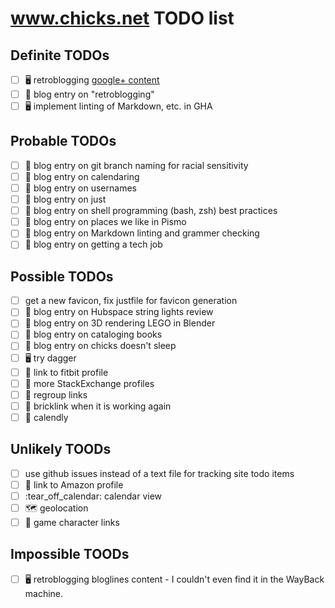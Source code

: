 # www.chicks.net TODO list

## Definite TODOs
- [ ] :desktop_computer: retroblogging [google+ content](https://github.com/chicks-net/google-plus-posts-dumper)
- [ ] :pencil: blog entry on "retroblogging"
- [ ] :desktop_computer: implement linting of Markdown, etc. in GHA

## Probable TODOs
- [ ] :pencil: blog entry on git branch naming for racial sensitivity
- [ ] :pencil: blog entry on calendaring
- [ ] :pencil: blog entry on usernames
- [ ] :pencil: blog entry on just
- [ ] :pencil: blog entry on shell programming (bash, zsh) best practices
- [ ] :pencil: blog entry on places we like in Pismo
- [ ] :pencil: blog entry on Markdown linting and grammer checking
- [ ] :pencil: blog entry on getting a tech job

## Possible TODOs
- [ ] get a new favicon, fix justfile for favicon generation
- [ ] :pencil: blog entry on Hubspace string lights review
- [ ] :pencil: blog entry on 3D rendering LEGO in Blender
- [ ] :pencil: blog entry on cataloging books
- [ ] :pencil: blog entry on chicks doesn't sleep
- [ ] :desktop_computer: try dagger
- [ ] :link: link to fitbit profile
- [ ] :link: more StackExchange profiles
- [ ] :link: regroup links
- [ ] :link: bricklink when it is working again
- [ ] :link: calendly

## Unlikely TOODs
- [ ] use github issues instead of a text file for tracking site todo items
- [ ] :link: link to Amazon profile
- [ ] :tear_off_calendar: calendar view
- [ ] :world_map: geolocation
- [ ] :link: game character links

## Impossible TOODs
- [ ] :desktop_computer: retroblogging bloglines content - I couldn't even find it in the WayBack machine.
